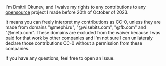 I'm Dmitrii Okunev, and I waive my rights to any contributions to any [opensource](https://opensource.org/licenses/) project I made before 20th of October of 2023.

It means you can freely interpret my contributions as CC-0, unless they are made from domains "@mephi.ru", "@wisebits.com", "@fb.com" and "@meta.com". These domains are excluded from the waiver because I was paid for that work by other companies and I'm not sure I can unilateraly declare those contributions CC-0 without a permission from these companies.

If you have any questions, feel free to open an Issue.
